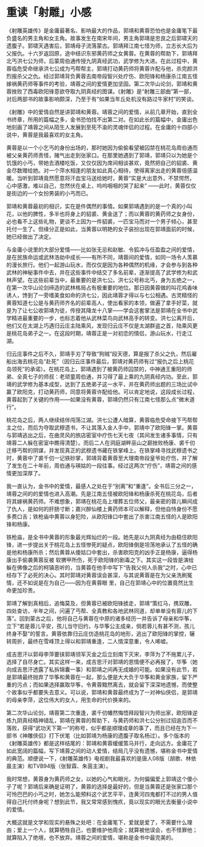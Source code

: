 # 重读「射雕」小感

《射雕英雄传》是金庸最著名、影响最大的作品，郭靖和黄蓉恐怕也是金庸笔下最负盛名的男主角和女主角。故事发生在南宋年间，男主角郭靖是忠良之后郭啸天的遗腹子。郭啸天遇害后，郭靖母子流落蒙古。郭靖拜江南七怪为师，立志长大后为父报仇。十六岁返回原，途中结识东邪黄药师之女黄蓉。在黄蓉的帮助下，郭靖拜北丐洪七公为师，后蒙周伯通传授九阴真经武功，武学修为大进。在此过程中，黄蓉临危受命继承洪七公成为丐帮帮主，郭靖打动黄药师将黄蓉许配与他，杀完颜洪烈报杀父之仇。经过郭靖背负黄蓉去南帝段智兴处疗伤、欧阳锋和杨康杀江南五怪嫁祸黄药师等事件的考验，靖蓉之间的爱情更加坚固。第二次华山论剑，郭靖和黄蓉挫败了西毒欧阳锋意欲夺取九阴真经的图谋。《射雕》是“射雕三部曲”第一部，对后两部书的故事影响颇深，乃至于有“如果当年丘处机没有路过牛家村”的笑谈。

《射雕》中的爱情自然是讲郭靖和黄蓉。靖蓉之间的爱情，从前几章开始，直到全书终章，所用的篇幅之多，金书恐怕找不出第二对。在如此长的篇幅中，金庸出色地刻画了靖蓉之间从陌生人发展到至死不渝的灵魂伴侣的过程。在金庸的十四部小说中，黄蓉是我最喜欢的女主角。

黄蓉是以一个小乞丐的身份出场的，那时她因为偷偷看望被囚禁在桃花岛周伯通而被父亲黄药师责怪，赌气出走到张家口。在那里她遇到了郭靖，郭靖只以为她是个饥饿的小丐，带她去酒楼吃饭，又仅仅因为席间相谈甚欢，竟然把自己的貂裘、黄金尽数赠给她。对一个萍水相逢的朋友如此真心相待，使得离家出走的黄蓉倍感温暖。当听到郭靖竟然愿意将汗血宝马送给她时，黄蓉“实是大出意外，不禁愕然，心中感激，难以自己，忽然伏在桌上，呜呜咽咽的哭了起来” ——此时，黄蓉仅仅是街边的一个女扮男装的小丐而已。

郭靖和黄蓉最初的相识，实在是件偶然的事情。如果郭靖遇到的是一个真的小叫花，以他的脾性，多半也将身上的貂裘、黄金送了；而以黄蓉的黄药师之女身份，必也看不上这些礼物，更谈不上因为一件貂裘，一匹宝马而对一个男子倾心，甚至托付一生了。但缘分正是如此，当黄蓉以明艳的女子装扮出现在郭靖面前的时候，她已经做出了决定。

与金庸小说里的大部分爱情——比如张无忌和赵敏、令狐冲与任盈盈之间的爱情，是在民族命运或武林浩劫中成长——有所不同，靖蓉间的爱情，如同一场令人羡慕的漫长旅行。他们一起游山玩水，而仅仅是因为各种偶然的机缘，才会参与到各种武林的神秘事件中去，并在这些事件中结交了多名前辈，逐渐提高了武学修为和武林声望。在这些前辈当中，最重要的是洪七公。洪七公号称北丐，身为五绝之一，在第一次华山论剑缔造的武林格局占有极重要的地位。那日因黄蓉做的叫花鸡香味诱人，馋到了一旁嗜美食如命的洪七公，因此靖蓉才得以与七公相遇。古灵精怪的黄蓉知道七公是与黄药师齐名的前辈高人，使出看家的本领，做遍了拿手好菜，就是为了让七公收郭靖为徒，传授其降龙十八掌——学会这套掌法是郭靖在全书中武学精进最重要的一步，也标志着他从武林菜鸟向武林高手的转变。洪七公离开后，他们又在太湖上巧遇归云庄主陆乘风，发现归云庄不仅是太湖群盗之首，陆乘风更是桃花岛弟子之一。在这段时期，靖蓉正是一对初恋的情侣，游山玩水，行走江湖。

归云庄事件之后不久，郭靖手刃了导致“狗贼”段天德，算是报了杀父之仇，然后雇船出海去桃花岛“赴死”（因归云庄事件最后，郭靖对黄药师有过“报仇之后上桃花岛领死”的承诺）。在桃花岛上，郭靖遇到了被黄药师囚禁的，中神通王重阳的师弟、全真七子的师叔：老顽童周伯通，并习得了最上乘的九阴真经内功。至此，郭靖的武学修为基本成型，达到了五绝弟子这一水平，并在黄药师出题的三场比试中赢了欧阳克，打动黄药师，同意将黄蓉许配给他。可以肯定地说，这段成长过程，黄蓉起到了关键的作用——如果没有黄蓉，郭靖仍然只有江南七怪那么点“微末道行”。

桃花岛之后，两人继续结伴闯荡江湖。洪七公遭人暗算，黄蓉临危受命接下丐帮帮主之位，而后为夺取武穆遗书，不让其落入金人手中，郭靖中了欧阳锋一掌。黄蓉与郭靖逃出之后，在曲灵风的旅店密室中疗伤七天七夜（其间发生诸多事情，只有靖蓉二人躲在密室中瞧得清楚）。而后二人在洞庭湖畔巫山之巅挫败杨康、裘千仞迁移丐帮的阴谋，并发现真正的武穆遗书藏在铁掌峰上。在铁掌峰寻找武穆遗书之时，黄蓉中了裘千仞一记铁砂掌，郭靖背着黄蓉至大理南帝段皇爷处疗伤，并了解了发生在二十年前，周伯通与瑛姑的一段往事。经过这两次“疗伤”，靖蓉之间的感情更加深厚了。

我一直认为，金书中的爱情，最感人之处在于“别离”和“重逢”。全书后三分之一，靖蓉之间的的爱情也进入高潮。先是江南五怪被欧阳锋和杨康杀死在桃花岛，后者将其嫁祸黄药师。不难想象，郭靖在桃花岛上埋葬五位师父，最亲密的蓉儿瞬间成了仇人，是如何的肝肠寸断；嘉兴醉仙楼上黄药师本可以解释，但他自恃身份不愿多费口舌；铁枪庙中黄蓉以身犯险，从欧阳锋口中套出了杀害江南五怪的人是欧阳锋和杨康。

铁枪庙，是全书中黄蓉的形象最光辉灿烂的一段。她先是以九阴真经为由稳住欧阳锋，进一步提出关于桃花岛上五怪惨死的疑点，欧阳锋倒是坦荡地承认了五怪的确是他和杨康所杀；然后黄蓉从傻姑口中套出，杀害欧阳克的凶手正是杨康，逼得杨康出手偷袭黄蓉反被
软猬甲所伤，死于欧阳锋的剧毒之下。其实这一段皆是演给躲在佛像之后的柯镇恶听的，当黄蓉在他手中写下“告我父何人杀我”之时，心中已经存下了必死的决心。其时郭靖对黄蓉误会甚深，与其说黄蓉是在为父亲洗刷冤情，还不如说是在为自己——因为在黄蓉眼
里，自己在郭靖心中的位置竟然比生命更加珍贵。

郭靖了解到真相后，追悔莫及，但黄蓉已被欧阳锋掳走，郭靖“策红马，携双雕，四处查访，半年之间，问遍了丐帮、全真教和各地武林同道，却单单没有蓉儿的下落”。回到蒙古之后，他将自己与黄蓉在中原的诸多经历一并告诉了母亲和华筝，立下“若是蓉儿平安，孩儿当守旧约，与华筝公主成亲，倘若蓉儿有甚不测，孩儿终身不娶”的誓言。黄蓉依靠归云庄仿造桃花岛的地形，逃出了欧阳锋的掌控，辗转周折，最终在雪峰顶上得以和郭靖重逢，二人情深意重，令人唏嘘。

成吉思汗以郭母李萍要挟郭靖领军灭金之后立刻南下灭宋，李萍为了不拖累儿子，选择了自尽身亡。其实这样一来，成吉思汗对郭靖的恩情便不必再报了，华筝（她向成吉思汗透露了私拆锦囊一事）和郭靖之间再无成婚的可能。如果没有此节，若是郭靖最终抛弃了华筝和黄蓉在一起，那么便是大大负于华筝和黄金家族，留下严重的污点；而如果选择赢取华筝，令黄蓉黯然离去，就会留下深深地遗憾，而使整个故事似乎都要失去意义。可以说，郭靖和黄蓉最终成为了一对神仙侠侣，是郭靖的母亲李萍，这位伟大的女人，用生命的代价换来的。

第二次华山论剑，靖蓉第二次重逢，裘千仞幡然悔悟拜段智兴为师出家，欧阳锋逆练九阴真经精神错乱，郭靖在黄蓉的帮助下，与黄药师和洪七公分别过招逾百而不落败，获得“武功天下第一”的称号，似乎都是顺理成章的事了，而且已经在为下一部书《神雕侠侣》打下伏笔（比如郭靖为杨康的遗腹子取名杨过）。多个版本的《射雕英雄传》都是这样结尾的：郭靖和黄蓉缓缓策马并行，走向远方。金庸花了如此宽阔的篇幅，写下靖蓉之间的动人爱情，结局几乎没有遗憾，堪称金书中爱情的典范。顺便说一下，《射雕英雄传》电视剧我最喜欢的是唐人08版（胡歌、林依晨主演）和TVB94版（张智霖、朱茵主演）。

我时常想，黄蓉身为黄药师之女，以她的心气和眼光，为何偏偏爱上郭靖这个傻小子了呢？郭靖后来确是证明了，黄蓉的选择是最好的，但是当黄蓉还是张家口那个可怜巴巴的小丐之时，她怎么能预料这个武艺平平，连黄河四鬼都打不过的男人值得自己托付终身呢？想到此节，我又常常感到愧疚，竟以现实的眼光去衡量小说中的爱情。

大概这就是文学和现实的悬殊之处吧：在金庸笔下，爱就是爱了，不需要什么理由；爱上一个人，就算牺牲自己，也要维护他周全；就算被他误会，也不怪罪他；就算陷入了绝境，也不放弃。靖蓉之间的爱情，堪称是金书中最完美的。